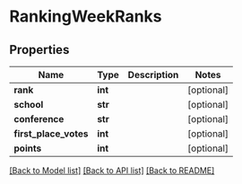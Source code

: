 # RankingWeekRanks

## Properties
Name | Type | Description | Notes
------------ | ------------- | ------------- | -------------
**rank** | **int** |  | [optional] 
**school** | **str** |  | [optional] 
**conference** | **str** |  | [optional] 
**first_place_votes** | **int** |  | [optional] 
**points** | **int** |  | [optional] 

[[Back to Model list]](../README.md#documentation-for-models) [[Back to API list]](../README.md#documentation-for-api-endpoints) [[Back to README]](../README.md)


